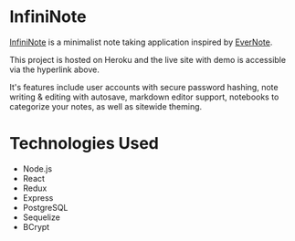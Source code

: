 # InfiniNote

[InfiniNote](https://infininote.herokuapp.com/ "Live site hosted on Heroku") is a minimalist note taking application inspired by [EverNote](https://evernote.com/, "EverNote").

This project is hosted on Heroku and the live site with demo is accessible via the hyperlink above.

It's features include user accounts with secure password hashing, note writing & editing with autosave, markdown editor support, notebooks to categorize your notes, as well as sitewide theming.

# Technologies Used
- Node.js
- React
- Redux
- Express
- PostgreSQL
- Sequelize
-  BCrypt
